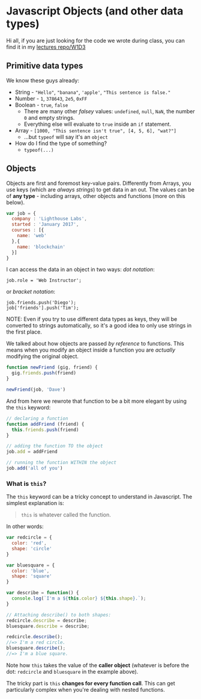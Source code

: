 # Javascript Objects (and other data types)

Hi all, if you are just looking for the code we wrote
during class, you can find it in my [lectures repo/W1D3]()

## Primitive data types

We know these guys already:

* String - `"Hello"`, `"banana"`, `'apple'`, `"This sentence is false."`
* Number - `1`, `378643`, `2e5`, `0xFF`
* Boolean - `true`, `false`
  * There are many other _falsey_ values: `undefined`, `null`, `NaN`, the number `0` and empty strings.
  * Everything else will evaluate to `true` inside an `if` statement.
* Array - `[1000, "This sentence isn't true", [4, 5, 6], "wat?"]`
  * ...but `typeof` will say it's an `object`
* How do I find the type of something?
  * `typeof(...)`

## Objects

Objects are first and foremost key-value pairs. Differently from Arrays, you use keys (which are _always strings_) to get data in an out. The values can be of **any type** - including arrays, other objects and functions (more on this below).

```javascript
var job = {
  company : 'Lighthouse Labs', 
  started : 'January 2017',
  courses : [{
    name: 'web'
  },{
    name: 'blockchain'
  }]
}
```

I can access the data in an object in two ways: _dot notation_:

```
job.role = 'Web Instructor';
```

or _bracket notation_:

```
job.friends.push('Diego');
job['friends'].push('Tim');
```

NOTE: Even if you try to use different data types as keys, they will be converted to strings automatically, so it's a good idea to only use strings in the first place.

We talked about how objects are passed _by reference_ to functions.  This means when you modify an object inside a function you are *actually* modifying the original object.

```javascript
function newFriend (gig, friend) {
  gig.friends.push(friend)
}

newFriend(job, 'Dave')
```

And from here we rewrote that function to be a bit more elegant by using the `this` keyword:

```javascript
// declaring a function
function addFriend (friend) {
  this.friends.push(friend)
}

// adding the function TO the object
job.add = addFriend 

// running the function WITHIN the object
job.add('all of you')
```

### What is `this`?

The `this` keyword can be a tricky concept to understand in Javascript. The simplest explanation is:

> `this` is whatever called the function.

In other words:
```js
var redcircle = {
  color: 'red',
  shape: 'circle'
}

var bluesquare = {
  color: 'blue',
  shape: 'square'
}

var describe = function() {
  console.log(`I'm a ${this.color} ${this.shape}.`);
}

// Attaching describe() to both shapes:
redcircle.describe = describe;
bluesquare.describe = describe;

redcircle.describe();
//=> I'm a red circle.
bluesquare.describe();
//=> I'm a blue square.
```

Note how `this` takes the value of the **caller object** (whatever is before the dot: `redcircle` and `bluesquare` in the example above).

The tricky part is `this` **changes for every function call**. This can get particularly complex when you're dealing with nested functions.
